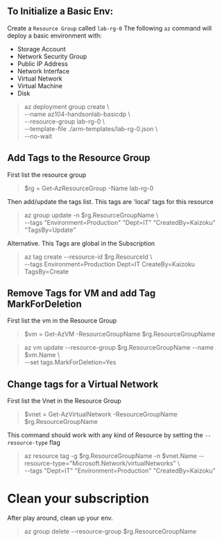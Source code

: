 ## To Initialize a Basic Env:
Create a ```Resource Group``` called ```lab-rg-0```
The following ```az``` command will deploy a basic environment with:
- Storage Account
- Network Security Group
- Public IP Address
- Network Interface
- Virtual Network
- Virtual Machine
- Disk

>az deployment group create  \\ \
--name az104-handsonlab-basicdp \\ \
--resource-group lab-rg-0 \\ \
--template-file ./arm-templates/lab-rg-0.json \\ \
--no-wait 

## Add Tags to the Resource Group
First list the resource group

>$rg = Get-AzResourceGroup -Name lab-rg-0

Then add/update the tags list. This tags are 'local' tags for this resource

>az group update -n $rg.ResourceGroupName \\ \
--tags "Environment=Production" "Dept=IT" "CreatedBy=Kaizoku" "TagsBy=Update"

Alternative. This Tags are global in the Subscription

>az tag create --resource-id $rg.ResourceId \\ \
--tags Environment=Production Dept=IT CreateBy=Kaizoku TagsBy=Create

## Remove Tags for VM and add Tag MarkForDeletion

First list the vm in the Resource Group 

>$vm = Get-AzVM -ResourceGroupName $rg.ResourceGroupName

>az vm update --resource-group $rg.ResourceGroupName --name $vm.Name \\ \
--set tags.MarkForDeletion=Yes

## Change tags for a Virtual Network
First list the Vnet in the Resource Group

>$vnet = Get-AzVirtualNetwork -ResourceGroupName $rg.ResourceGroupName

This command should work with any kind of Resource by setting the ```--resource-type``` flag

>az resource tag -g $rg.ResourceGroupName -n $vnet.Name --resource-type="Microsoft.Network/virtualNetworks" \\ \
--tags "Dept=IT" "Environment=Production" "CreatedBy=Kaizoku"

# Clean your subscription
After play around, clean up your env.

>az group delete --resource-group $rg.ResourceGroupName